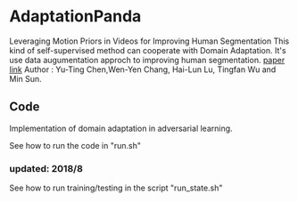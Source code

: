 # AdaptationPanda
Leveraging Motion Priors in Videos for Improving Human Segmentation
This kind of self-supervised method can cooperate with Domain Adaptation. 
It's use data augumentation approch to improving human segmentation.
[paper link](https://arxiv.org/pdf/1807.11436.pdf) Author : Yu-Ting Chen,Wen-Yen Chang, Hai-Lun Lu, Tingfan Wu  and Min Sun.

## Code
Implementation of domain adaptation in adversarial learning.

See how to run the code in "run.sh" 

### updated: 2018/8
 
See how to run training/testing in the script "run_state.sh" 


